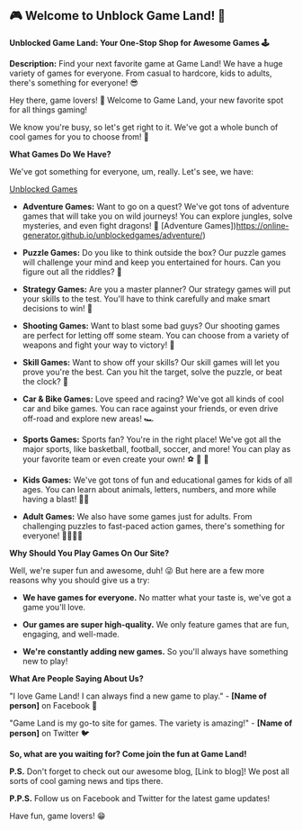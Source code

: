 ##  🎮  Welcome to Unblock Game Land!  🎉  

**Unblocked Game Land: Your One-Stop Shop for Awesome Games 🕹️** 

**Description:**  Find your next favorite game at Game Land! We have a huge variety of games for everyone. From casual to hardcore, kids to adults, there's something for everyone! 😎

Hey there, game lovers! 👋  Welcome to Game Land, your new favorite spot for all things gaming!  

We know you're busy, so let's get right to it.  We've got a whole bunch of cool games for you to choose from!  🎲 

**What Games Do We Have?**

We've got something for everyone, um, really.  Let's see, we have:

[Unblocked Games](https://online-generator.github.io/unblockedgames/)

* **Adventure Games:**  Want to go on a quest?  We've got tons of adventure games that will take you on wild journeys!  You can explore jungles, solve mysteries, and even fight dragons! 🐉 [Adventure Games])https://online-generator.github.io/unblockedgames/adventure/)

* **Puzzle Games:**  Do you like to think outside the box?  Our puzzle games will challenge your mind and keep you entertained for hours.  Can you figure out all the riddles? 🧠 

* **Strategy Games:**  Are you a master planner?  Our strategy games will put your skills to the test. You'll have to think carefully and make smart decisions to win! 🤔

* **Shooting Games:**  Want to blast some bad guys?  Our shooting games are perfect for letting off some steam.  You can choose from a variety of weapons and fight your way to victory! 🔫 

* **Skill Games:**  Want to show off your skills?  Our skill games will let you prove you're the best.  Can you hit the target, solve the puzzle, or beat the clock? 🎯 

* **Car & Bike Games:**  Love speed and racing? We've got all kinds of cool car and bike games.  You can race against your friends, or even drive off-road and explore new areas!  🏎️ 

* **Sports Games:**  Sports fan?  You're in the right place!  We've got all the major sports, like basketball, football, soccer, and more!  You can play as your favorite team or even create your own!  ⚽️ 🏀 🏈 

* **Kids Games:**  We've got tons of fun and educational games for kids of all ages.  You can learn about animals, letters, numbers, and more while having a blast!  🧒👧 

* **Adult Games:**  We also have some games just for adults.  From challenging puzzles to fast-paced action games, there's something for everyone! 👨‍👩‍👧‍👦

**Why Should You Play Games On Our Site?**

Well, we're super fun and awesome, duh! 😜  But here are a few more reasons why you should give us a try:

* **We have games for everyone.**  No matter what your taste is, we've got a game you'll love.  

* **Our games are super high-quality.**  We only feature games that are fun, engaging, and well-made. 

* **We're constantly adding new games.**  So you'll always have something new to play! 

**What Are People Saying About Us?**

"I love Game Land! I can always find a new game to play." - **[Name of person]** on Facebook  💙 

"Game Land is my go-to site for games.  The variety is amazing!" - **[Name of person]** on Twitter 🐦

**So, what are you waiting for?  Come join the fun at Game Land!** 

**P.S.**  Don't forget to check out our awesome blog, [Link to blog]!  We post all sorts of cool gaming news and tips there.

**P.P.S.**  Follow us on Facebook and Twitter for the latest game updates! 
  


Have fun, game lovers!  😁 

